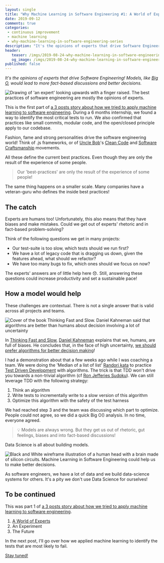 ```yaml
---
layout: single
title: "Why Machine Learning in Software Engineering #1: A World of Experts"
date: 2019-09-12
comments: true
categories:
 - continuous improvement
 - machine learning
 - why-machine-learning-in-software-engineering-series
description: "It's the opinions of experts that drive Software Engineering! Models, like Big O, would lead to more fact-based discussions and better decisions. This is the first part of a 3 posts story about how we tried to apply machine learning to software engineering."
header:
   teaser: /imgs/2019-08-24-why-machine-learning-in-software-engineering-1-a-world-of-experts/a-world-of-experts-teaser.jpg
   og_image: /imgs/2019-08-24-why-machine-learning-in-software-engineering-1-a-world-of-experts/a-world-of-experts-og.jpg
published: false
---
```

_It's the opinions of experts that drive Software Engineering! Models, like [Big O](https://www.geeksforgeeks.org/analysis-algorithms-big-o-analysis/), would lead to more fact-based discussions and better decisions._

![Drawing of 'an expert' looking upwards with a finger raised. The best practices of software engineering are mostly the opinions of experts.]({{site.url}}/imgs/2019-08-24-why-machine-learning-in-software-engineering-1-a-world-of-experts/a-world-of-experts.jpg)

This is the first part of [a 3 posts story about how we tried to apply machine learning to software engineering](/categories/#why-machine-learning-in-software-engineering-series). During a 6 months internship, we found a way to identify the most critical tests to run. We also confirmed that practices like small commits, modular code, and the open/closed principle apply to our codebase.

Fashion, fame and strong personalities drive the software engineering world! Think of .js frameworks, or of [Uncle Bob](https://blog.cleancoder.com/)'s [Clean Code](https://www.goodreads.com/book/show/3735293-clean-code) and [Software Craftsmanship](http://manifesto.softwarecraftsmanship.org/) movements.

All these define the current best practices. Even though they are only the result of the experience of some people.

> Our 'best-practices' are only the result of the experience of some people!

The same thing happens on a smaller scale. Many companies have a veteran-guru who defines the inside best practices!

## The catch

Experts are humans too! Unfortunately, this also means that they have biases and make mistakes. Could we get out of experts' rhetoric and in fact-based problem-solving?

Think of the following questions we get in many projects:

*   Our test-suite is too slow, which tests should we run first?
*   We have a lot of legacy code that is dragging us down, given the features ahead, what should we refactor?
*   We have too many bugs to fix, which ones should we focus on now?

The experts' answers are of little help here 😞. Still, answering these questions could increase productivity and set a sustainable pace!

## How a model would help

These challenges are contextual. There is not a single answer that is valid across all projects and teams.

![Cover of the book Thinking Fast and Slow. Daniel Kahneman said that algorithms are better than humans about decision involving a lot of uncertainty]({{site.url}}/imgs/2019-08-24-why-machine-learning-in-software-engineering-1-a-world-of-experts/thinking-fast-and-slow.jpg)

In [Thinking Fast and Slow](https://www.goodreads.com/book/show/11468377-thinking-fast-and-slow), [Daniel Kahneman](https://www.goodreads.com/author/show/72401.Daniel_Kahneman) explains that we, humans, are full of biases. He concludes that, in the face of high uncertainty, [we should prefer algorithms for better decision making](https://fs.blog/2017/03/algorithms-complex-decision-making/)!

I had a demonstration about that a few weeks ago while I was coaching a team. We were doing the 'Median of a list of list' [Randori kata](/why-you-should-start-a-team-coding-dojo-randori-right-now/) to practice [Test Driven Development](/categories/#tdd) with algorithms. The trick is that TDD won't drive you towards a non-trivial algorithm (cf [Ron Jefferies Sudoku](https://ronjeffries.com/xprog/articles/roroncemore/)). We can still leverage TDD with the following strategy:

1.  Think an algorithm
2.  Write tests to incrementally write to a slow version of this algorithm
3.  Optimize this algorithm with the safety of the test harness

We had reached step 3 and the team was discussing which part to optimize. People could not agree, so we did a quick Big O() analysis. In no time, everyone agreed.

> 💡 Models are always wrong. But they get us out of rhetoric, gut feelings, biases and into fact-based discussions!

Data Science is all about building models.

![Black and White wireframe illustration of a human head with a brain made of silicon circuits. Machine Learning in Software Engineering could help us to make better decisions.]({{site.url}}/imgs/2019-08-24-why-machine-learning-in-software-engineering-1-a-world-of-experts/machine-learning.jpg)

As software engineers, we have a lot of data and we build data-science systems for others. It's a pity we don't use Data Science for ourselves!

## To be continued

This was part 1 of [a 3 posts story about how we tried to apply machine learning to software engineering](/categories/#why-machine-learning-in-software-engineering-series).

1. [A World of Experts](/why-machine-learning-in-software-engineering-1-a-world-of-experts/)
2. An Experiment
3. The Future


In the next post, I'll go over how we applied machine learning to identify the tests that are most likely to fail.

[Stay tuned!](http://eepurl.com/dxKE95)